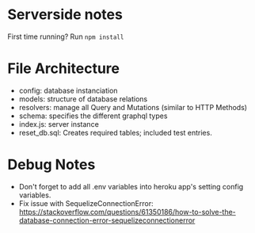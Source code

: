 # Serverside notes

First time running? Run `npm install`

# File Architecture

- config: database instanciation
- models: structure of database relations
- resolvers: manage all Query and Mutations (similar to HTTP Methods)
- schema: specifies the different graphql types
- index.js: server instance
- reset_db.sql: Creates required tables; included test entries.

# Debug Notes

- Don't forget to add all .env variables into heroku app's setting config variables.
- Fix issue with SequelizeConnectionError:
  https://stackoverflow.com/questions/61350186/how-to-solve-the-database-connection-error-sequelizeconnectionerror
